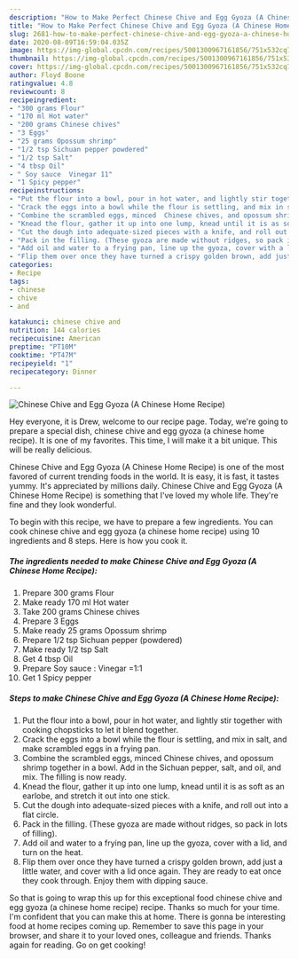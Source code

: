 ```yaml
---
description: "How to Make Perfect Chinese Chive and Egg Gyoza (A Chinese Home Recipe)"
title: "How to Make Perfect Chinese Chive and Egg Gyoza (A Chinese Home Recipe)"
slug: 2681-how-to-make-perfect-chinese-chive-and-egg-gyoza-a-chinese-home-recipe
date: 2020-08-09T16:59:04.035Z
image: https://img-global.cpcdn.com/recipes/5001300967161856/751x532cq70/chinese-chive-and-egg-gyoza-a-chinese-home-recipe-recipe-main-photo.jpg
thumbnail: https://img-global.cpcdn.com/recipes/5001300967161856/751x532cq70/chinese-chive-and-egg-gyoza-a-chinese-home-recipe-recipe-main-photo.jpg
cover: https://img-global.cpcdn.com/recipes/5001300967161856/751x532cq70/chinese-chive-and-egg-gyoza-a-chinese-home-recipe-recipe-main-photo.jpg
author: Floyd Boone
ratingvalue: 4.8
reviewcount: 8
recipeingredient:
- "300 grams Flour"
- "170 ml Hot water"
- "200 grams Chinese chives"
- "3 Eggs"
- "25 grams Opossum shrimp"
- "1/2 tsp Sichuan pepper powdered"
- "1/2 tsp Salt"
- "4 tbsp Oil"
- " Soy sauce  Vinegar 11"
- "1 Spicy pepper"
recipeinstructions:
- "Put the flour into a bowl, pour in hot water, and lightly stir together with cooking chopsticks to let it blend together."
- "Crack the eggs into a bowl while the flour is settling, and mix in salt, and make scrambled eggs in a frying pan."
- "Combine the scrambled eggs, minced  Chinese chives, and opossum shrimp together in a bowl. Add in the Sichuan pepper, salt, and oil, and mix. The filling is now ready."
- "Knead the flour, gather it up into one lump, knead until it is as soft as an earlobe, and stretch it out into one stick."
- "Cut the dough into adequate-sized pieces with a knife, and roll out into a flat circle."
- "Pack in the filling. (These gyoza are made without ridges, so pack in lots of filling)."
- "Add oil and water to a frying pan, line up the gyoza, cover with a lid, and turn on the heat."
- "Flip them over once they have turned a crispy golden brown, add just a little water, and cover with a lid once again. They are ready to eat once they cook through. Enjoy them with dipping sauce."
categories:
- Recipe
tags:
- chinese
- chive
- and

katakunci: chinese chive and 
nutrition: 144 calories
recipecuisine: American
preptime: "PT10M"
cooktime: "PT47M"
recipeyield: "1"
recipecategory: Dinner

---
```



![Chinese Chive and Egg Gyoza (A Chinese Home Recipe)](https://img-global.cpcdn.com/recipes/5001300967161856/751x532cq70/chinese-chive-and-egg-gyoza-a-chinese-home-recipe-recipe-main-photo.jpg)

Hey everyone, it is Drew, welcome to our recipe page. Today, we're going to prepare a special dish, chinese chive and egg gyoza (a chinese home recipe). It is one of my favorites. This time, I will make it a bit unique. This will be really delicious.



Chinese Chive and Egg Gyoza (A Chinese Home Recipe) is one of the most favored of current trending foods in the world. It is easy, it is fast, it tastes yummy. It's appreciated by millions daily. Chinese Chive and Egg Gyoza (A Chinese Home Recipe) is something that I've loved my whole life. They're fine and they look wonderful.


To begin with this recipe, we have to prepare a few ingredients. You can cook chinese chive and egg gyoza (a chinese home recipe) using 10 ingredients and 8 steps. Here is how you cook it.

<!--inarticleads1-->

##### The ingredients needed to make Chinese Chive and Egg Gyoza (A Chinese Home Recipe):

1. Prepare 300 grams Flour
1. Make ready 170 ml Hot water
1. Take 200 grams Chinese chives
1. Prepare 3 Eggs
1. Make ready 25 grams Opossum shrimp
1. Prepare 1/2 tsp Sichuan pepper (powdered)
1. Make ready 1/2 tsp Salt
1. Get 4 tbsp Oil
1. Prepare  Soy sauce : Vinegar =1:1
1. Get 1 Spicy pepper




<!--inarticleads2-->

##### Steps to make Chinese Chive and Egg Gyoza (A Chinese Home Recipe):

1. Put the flour into a bowl, pour in hot water, and lightly stir together with cooking chopsticks to let it blend together.
1. Crack the eggs into a bowl while the flour is settling, and mix in salt, and make scrambled eggs in a frying pan.
1. Combine the scrambled eggs, minced  Chinese chives, and opossum shrimp together in a bowl. Add in the Sichuan pepper, salt, and oil, and mix. The filling is now ready.
1. Knead the flour, gather it up into one lump, knead until it is as soft as an earlobe, and stretch it out into one stick.
1. Cut the dough into adequate-sized pieces with a knife, and roll out into a flat circle.
1. Pack in the filling. (These gyoza are made without ridges, so pack in lots of filling).
1. Add oil and water to a frying pan, line up the gyoza, cover with a lid, and turn on the heat.
1. Flip them over once they have turned a crispy golden brown, add just a little water, and cover with a lid once again. They are ready to eat once they cook through. Enjoy them with dipping sauce.




So that is going to wrap this up for this exceptional food chinese chive and egg gyoza (a chinese home recipe) recipe. Thanks so much for your time. I'm confident that you can make this at home. There is gonna be interesting food at home recipes coming up. Remember to save this page in your browser, and share it to your loved ones, colleague and friends. Thanks again for reading. Go on get cooking!
